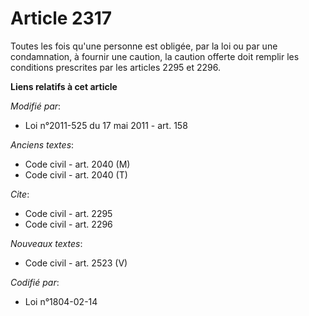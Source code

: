# Article 2317

Toutes les fois qu'une personne est obligée, par la loi ou par une condamnation, à fournir une caution, la caution offerte
doit remplir les conditions prescrites par les articles 2295 et 2296.

**Liens relatifs à cet article**

_Modifié par_:

  - Loi n°2011-525 du 17 mai 2011 - art. 158

_Anciens textes_:

  - Code civil - art. 2040 (M)
  - Code civil - art. 2040 (T)

_Cite_:

  - Code civil - art. 2295
  - Code civil - art. 2296

_Nouveaux textes_:

  - Code civil - art. 2523 (V)

_Codifié par_:

  - Loi n°1804-02-14
